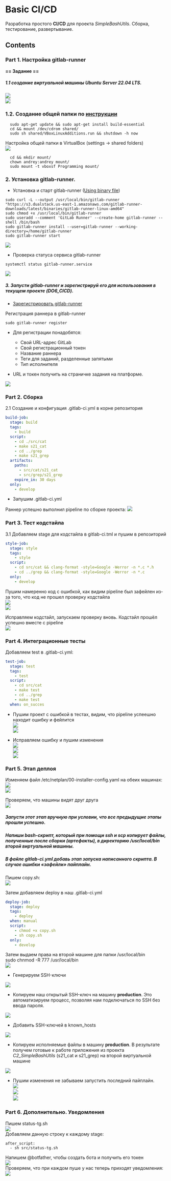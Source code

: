 # Basic CI/CD

Разработка простого **CI/CD** для проекта _SimpleBashUtils_. Сборка, тестирование, развертывание.

## Contents

### Part 1. Настройка **gitlab-runner**

**== Задание ==**

##### 1.1 создание виртуальной машины _Ubuntu Server 22.04 LTS_.
![](screenshots/image_1.png)\
![](screenshots/image_2.png)


### 1.2. Создание общей папки по [инструкции](https://meandubuntu.ru/2017/03/%D0%BE%D0%B1%D1%89%D0%B8%D0%B5-%D0%BF%D0%B0%D0%BF%D0%BA%D0%B8-shared-folders-virtualbox-%D0%B8-ubuntu-server-16-04/)

```
  sudo apt-get update && sudo apt-get install build-essential
  cd && mount /dev/cdrom shared/
  sudo sh shared/VBoxLinuxAdditions.run && shutdown -h now
```

Настройка общей папки в VirtualBox (settings -> shared folders) \
![](screenshots/image_4.png)

```
  cd && mkdir mount/
  chown andrey:andrey mount/
  sudo mount -t vboxsf Programming mount/
```

### 2. Установка gitlab-runner.

- Установка и старт gitlab-runner ([Using binary file](https://docs.gitlab.com/runner/install/linux-manually.html))

```
sudo curl -L --output /usr/local/bin/gitlab-runner "https://s3.dualstack.us-east-1.amazonaws.com/gitlab-runner-downloads/latest/binaries/gitlab-runner-linux-amd64"
sudo chmod +x /usr/local/bin/gitlab-runner
sudo useradd --comment 'GitLab Runner' --create-home gitlab-runner --shell /bin/bash
sudo gitlab-runner install --user=gitlab-runner --working-directory=/home/gitlab-runner
sudo gitlab-runner start
```
![](screenshots/image_3.png)

- Проверка статуса сервиса gitlab-runner

```
systemctl status gitlab-runner.service
```
![](screenshots/image_5.png)

##### 3. Запусти **gitlab-runner** и зарегистрируй его для использования в текущем проекте (_DO6_CICD_).

- [Зарегистрировать gitlab-runner](https://docs.gitlab.com/runner/register/)

Регистрация раннера в gitlab-runner
```
sudo gitlab-runner register
```

- Для регистрации понадобятся:

  - Cвой URL-адрес GitLab
  - Cвой регистрационный токен
  - Название раннера
  - Теги для заданий, разделенные запятыми
  - Тип исполнителя

- URL и токен получить на страничке задания на платформе.

![](screenshots/image_6.png)

### Part 2. Сборка
2.1 Создание и конфигуация .gitlab-ci.yml в корне репозитория

```yml
build-job:
  stage: build
  tags:
    - build
  script:
    - cd ./src/cat 
    - make s21_cat 
    - cd ../grep 
    - make s21_grep
  artifacts:
    paths:
      - src/cat/s21_cat
      - src/grep/s21_grep
    expire_in: 30 days
  only:
    - develop
```

- Запушим .gitlab-ci.yml

Раннер успешно выполнил pipeline по сборке проекта:
![](screenshots/image_8.png)

### Part 3. Тест кодстайла
3.1 Добавляем stage для кодстайла в gitlab-ci.tml и пушим в репозиторий 

```yml
style-job:
  stage: style
  tags:
    - style
  script:
    - cd src/cat && clang-format -style=Google -Werror -n *.c *.h
    - cd ../grep && clang-format -style=Google -Werror -n *.с
  only:
    - develop
```

Пушим намеренно код с ошибкой, как видим pipeline был зафейлен из-за того, что код не прошел проверку кодстайла\
![](screenshots/image_9.png)\
![](screenshots/image_10.png)

Исправляем кодстайл, запускаем проверку вновь. Кодстайл прошёл успешно вместе с pipeline\
![](screenshots/image_11.png)

### Part 4. Интеграционные тесты

Добавляем test в .gitlab-ci.yml: 

```yml
test-job:
  stage: test
  tags:
    - test
  script:
    - cd src/cat
    - make test
    - cd ../grep
    - make test
  when: on_succes
```
- Пушим проект с ошибкой в тестах, видим, что pipeline успеешно находит ошибку и фейлится\
![](screenshots/image_12.png)\
![](screenshots/image_12(1).png)

- Исправляем ошибку и пушим изменения\
![](screenshots/image_13.png)\
![](screenshots/image_14.png)\
![](screenshots/image_15.png)

### Part 5. Этап деплоя

Изменяем файл /etc/netplan/00-installer-config.yaml на обеих машинах:\
![](screenshots/image_16.png)\
![](screenshots/image_17.png)

Проверяем, что машины видят друг друга \
![](screenshots/image_18.png)

##### Запусти этот этап вручную при условии, что все предыдущие этапы прошли успешно.

##### Напиши bash-скрипт, который при помощи **ssh** и **scp** копирует файлы, полученные после сборки (артефакты), в директорию _/usr/local/bin_ второй виртуальной машины.

##### В файле _gitlab-ci.yml_ добавь этап запуска написанного скрипта. В случае ошибки «зафейли» пайплайн.

Пишем copy.sh:\
![](screenshots/image_25.png)

Затем добавляем deploy в наш .gitlab-ci.yml
```yml
deploy-job:
  stage: deploy
  tags:
    - deploy
  when: manual
  script:
    - chmod +x copy.sh 
    - sh copy.sh
  only:
    - develop
```

Затем выдаем права на второй машине для папки /usr/local/bin \
sudo chnmod -R 777 /usr/local/bin \
![](screenshots/image_19.png)

- Генерируем SSH-ключи

![](screenshots/image_20.png)

- Копируем наш открытый SSH-ключ на машину **production**. Это автоматизируем процесс, позволяя нам подключаться по SSH без ввода пароля.

![](screenshots/image_21.png)

- Добавить SSH-ключей в known_hosts

![](screenshots/image_22.png)

- Копируем исполняемые файлы в машину **production**. В результате получем готовые к работе приложения из проекта _C2_SimpleBashUtils_ (s21_cat и s21_grep) на второй виртуальной машине

![](screenshots/image_23.png)  

- Пушим изменения не забываем запустить последний пайплайн. \
![](screenshots/image_24.png)\
![](screenshots/image_26.png)\
![](screenshots/image_27.png)


### Part 6. Дополнительно. Уведомления
Пишем status-tg.sh\
![](screenshots/image_30.png)\
Добавляем данную строку к каждому stage:
```
after_script:
  - sh src/status-tg.sh
```
Напишем @botfather, чтобы создать бота и получить его токен \
![](screenshots/image_29.png)\
Проверяем, что при каждом пуше у нас теперь приходят уведомления:\
![](screenshots/image_28.png)
